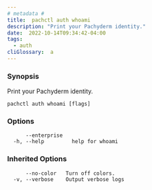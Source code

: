 ```yaml
---
# metadata # 
title:  pachctl auth whoami
description: "Print your Pachyderm identity."
date:  2022-10-14T09:34:42-04:00
tags:
  - auth
cliGlossary:  a
---
```


### Synopsis

Print your Pachyderm identity.

```
pachctl auth whoami [flags]
```

### Options

```
      --enterprise   
  -h, --help         help for whoami
```

### Inherited Options

```
      --no-color   Turn off colors.
  -v, --verbose    Output verbose logs
```


